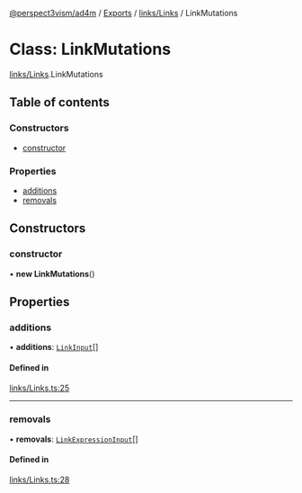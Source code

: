 [@perspect3vism/ad4m](../README.md) / [Exports](../modules.md) / [links/Links](../modules/links_Links.md) / LinkMutations

# Class: LinkMutations

[links/Links](../modules/links_Links.md).LinkMutations

## Table of contents

### Constructors

- [constructor](links_Links.LinkMutations.md#constructor)

### Properties

- [additions](links_Links.LinkMutations.md#additions)
- [removals](links_Links.LinkMutations.md#removals)

## Constructors

### constructor

• **new LinkMutations**()

## Properties

### additions

• **additions**: [`LinkInput`](links_Links.LinkInput.md)[]

#### Defined in

[links/Links.ts:25](https://github.com/perspect3vism/ad4m/blob/e76a46f1/core/src/links/Links.ts#L25)

___

### removals

• **removals**: [`LinkExpressionInput`](links_Links.LinkExpressionInput.md)[]

#### Defined in

[links/Links.ts:28](https://github.com/perspect3vism/ad4m/blob/e76a46f1/core/src/links/Links.ts#L28)
